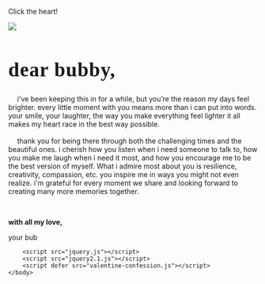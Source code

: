 <!DOCTYPE html>
<html lang="en">
    <head>
        <meta charset="UTF-8">
        <meta name="viewport" content="width=device-width, initial-scale=1.0">
        <link rel="preconnect" href="https://fonts.googleapis.com">
        <link rel="preconnect" href="https://fonts.gstatic.com" crossorigin>
        <link href="https://fonts.googleapis.com/css2?family=Cinzel:wght@400..900&family=DM+Serif+Display:ital@0;1&family=Dancing+Script:wght@400..700&family=Playfair+Display:ital,wght@0,400..900;1,400..900&family=Quicksand:wght@300..700&display=swap" rel="stylesheet">
        <link rel="stylesheet" href="valentine-confession.css">
        <title>secret message</title>
    </head>
    <body>
        <p class="instruction">Click the heart!</p>
        <div class="container">
            <label>
            <div class="heart">
                <img src="https://upload.wikimedia.org/wikipedia/commons/4/42/Love_Heart_SVG.svg"></img>
            </div>
            <input id="messageState" type="checkbox" style="display:none"/>
            </label>
            <div class="message">
                <h1 style="font-family: Cinzel, serif; font-size: 40px; letter-spacing: 1.2px;">dear bubby,</h1>
                <p> 
                    <span>
                        &emsp; i've been keeping this in for a while, but you’re the reason my days feel brighter. every little moment with you means more than i can put into words. your smile, your laughter, the way you make everything feel lighter it all makes my heart race in the best way possible.
                    </span>
                    <br> <br>
                    <span>
                        &emsp; thank you for being there through both the challenging times and the beautiful ones. i cherish how you listen when i need someone to talk to, how you make me laugh when i need it most, and how you encourage me to be the best version of myself.
                        What i admire most about you is resilience, creativity, compassion, etc. you inspire me in ways you might not even realize.
                        i'm grateful for every moment we share and looking forward to creating many more memories together.
                    </span>      
                </p>
                <br>
                <div class="sincere">
                    <p style="font-weight: bold;"> with all my love,</p>
                    <p>your bub</p>
                 </div>
            </div>
        </div>
        
        <script src="jquery.js"></script>
        <script src="jquery2.1.js"></script>
        <script defer src="valentine-confession.js"></script>
    </body>
</html>
